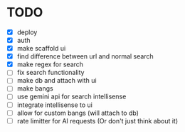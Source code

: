# TODO

- [x] deploy
- [x] auth
- [x] make scaffold ui
- [x] find difference between url and normal search
- [x] make regex for search
- [ ] fix search functionality
- [ ] make db and attach with ui
- [ ] make bangs
- [ ] use gemini api for search intellisense
- [ ] integrate intellisense to ui
- [ ] allow for custom bangs (will attach to db)
- [ ] rate limitter for AI requests (Or don't just think about it)